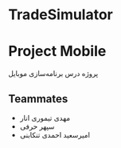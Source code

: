 # TradeSimulator

# Project Mobile
پروژه درس برنامه‌سازی موبایل
## Teammates
<ul>
  <li>مهدی تیموری انار</li>
  <li>سپهر حرفی</li>
  <li> امیرسعید احمدی تنکابنی</li>
</ul>
